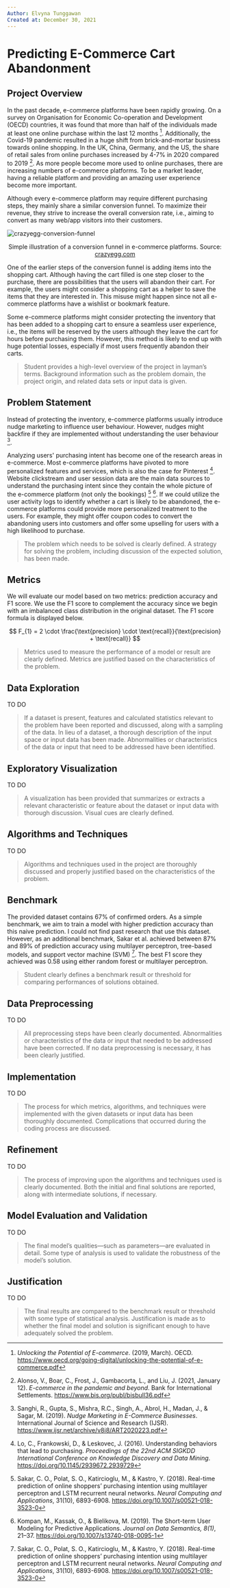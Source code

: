 ```yaml
---
Author: Elvyna Tunggawan
Created at: December 30, 2021
---
```


# Predicting E-Commerce Cart Abandonment

## Project Overview

In the past decade, e-commerce platforms have been rapidly growing. On a survey on Organisation for Economic Co-operation and Development (OECD) countries, it was found that more than half of the individuals made at least one online purchase within the last 12 months [^1]. Additionally, the Covid-19 pandemic resulted in a huge shift from brick-and-mortar business towards online shopping. In the UK, China, Germany, and the US, the share of retail sales from online purchases increased by 4-7% in 2020 compared to 2019 [^2]. As more people become more used to online purchases, there are increasing numbers of e-commerce platforms. To be a market leader, having a reliable platform and providing an amazing user experience become more important.

Although every e-commerce platform may require different purchasing steps, they mainly share a similar conversion funnel. To maximize their revenue, they strive to increase the overall conversion rate, i.e., aiming to convert as many web/app visitors into their customers.

![crazyegg-conversion-funnel](../img/crazyegg-conversion-funnel.png)
<p align='center'>Simple illustration of a conversion funnel in e-commerce platforms. Source: <a href="https://www.crazyegg.com/blog/ecommerce-conversion-funnel/">crazyegg.com</a></p>

[^1]: *Unlocking the Potential of E-commerce*. (2019, March). OECD. https://www.oecd.org/going-digital/unlocking-the-potential-of-e-commerce.pdf

[^2]: Alonso, V., Boar, C., Frost, J., Gambacorta, L., and Liu, J. (2021, January 12). *E-commerce in the pandemic and beyond*. Bank for International Settlements. https://www.bis.org/publ/bisbull36.pdf

One of the earlier steps of the conversion funnel is adding items into the shopping cart. Although having the cart filled is one step closer to the purchase, there are possibilities that the users will abandon their cart. For example, the users might consider a shopping cart as a helper to save the items that they are interested in. This misuse might happen since not all e-commerce platforms have a wishlist or bookmark feature. 

Some e-commerce platforms might consider protecting the inventory that has been added to a shopping cart to ensure a seamless user experience, i.e., the items will be reserved by the users although they leave the cart for hours before purchasing them. However, this method is likely to end up with huge potential losses, especially if most users frequently abandon their carts.

> Student provides a high-level overview of the project in layman’s terms. Background information such as the problem domain, the project origin, and related data sets or input data is given.

## Problem Statement

Instead of protecting the inventory, e-commerce platforms usually introduce nudge marketing to influence user behaviour. However, nudges might backfire if they are implemented without understanding the user behaviour [^3].

[^3]: Sanghi, R., Gupta, S., Mishra, R.C., Singh, A., Abrol, H., Madan, J., & Sagar, M. (2019). *Nudge Marketing in E-Commerce Businesses*. International Journal of Science and Research (IJSR). https://www.ijsr.net/archive/v8i8/ART2020223.pdf

Analyzing users' purchasing intent has become one of the research areas in e-commerce. Most e-commerce platforms have pivoted to more personalized features and services, which is also the case for Pinterest [^4]. Website clickstream and user session data are the main data sources to understand the purchasing intent since they contain the whole picture of the e-commerce platform (not only the bookings) [^5] [^6]. If we could utilize the user activity logs to identify whether a cart is likely to be abandoned, the e-commerce platforms could provide more personalized treatment to the users. For example, they might offer coupon codes to convert the abandoning users into customers and offer some upselling for users with a high likelihood to purchase.

[^4]: Lo, C., Frankowski, D., & Leskovec, J. (2016). Understanding behaviors that lead to purchasing. *Proceedings of the 22nd ACM SIGKDD International Conference on Knowledge Discovery and Data Mining*. https://doi.org/10.1145/2939672.2939729

[^5]: Sakar, C. O., Polat, S. O., Katircioglu, M., & Kastro, Y. (2018). Real-time prediction of online shoppers’ purchasing intention using multilayer perceptron and LSTM recurrent neural networks. *Neural Computing and Applications*, 31(10), 6893-6908. https://doi.org/10.1007/s00521-018-3523-0

[^6]: Kompan, M., Kassak, O., & Bielikova, M. (2019). The Short-term User Modeling for Predictive Applications. *Journal on Data Semantics, 8(1)*, 21–37. https://doi.org/10.1007/s13740-018-0095-1

> The problem which needs to be solved is clearly defined. A strategy for solving the problem, including discussion of the expected solution, has been made.

## Metrics

We will evaluate our model based on two metrics: prediction accuracy and F1 score. We use the F1 score to complement the accuracy since we begin with an imbalanced class distribution in the original dataset. The F1 score formula is displayed below.

$$
F_{1} = 2 \cdot \frac{\text{precision} \cdot \text{recall}}{\text{precision} + \text{recall}}
$$

> Metrics used to measure the performance of a model or result are clearly defined. Metrics are justified based on the characteristics of the problem.

## Data Exploration

TO DO

> If a dataset is present, features and calculated statistics relevant to the problem have been reported and discussed, along with a sampling of the data. In lieu of a dataset, a thorough description of the input space or input data has been made. Abnormalities or characteristics of the data or input that need to be addressed have been identified.

## Exploratory Visualization

TO DO

> A visualization has been provided that summarizes or extracts a relevant characteristic or feature about the dataset or input data with thorough discussion. Visual cues are clearly defined.

## Algorithms and Techniques

TO DO

> Algorithms and techniques used in the project are thoroughly discussed and properly justified based on the characteristics of the problem.

## Benchmark

The provided dataset contains 67% of confirmed orders. As a simple benchmark, we aim to train a model with higher prediction accuracy than this naive prediction. I could not find past research that use this dataset. However, as an additional benchmark, Sakar et al. achieved between 87% and 89% of prediction accuracy using multilayer perceptron, tree-based models, and support vector machine (SVM) [^5]. The best F1 score they achieved was 0.58 using either random forest or multilayer perceptron. 

> Student clearly defines a benchmark result or threshold for comparing performances of solutions obtained.

## Data Preprocessing

TO DO

> All preprocessing steps have been clearly documented. Abnormalities or characteristics of the data or input that needed to be addressed have been corrected. If no data preprocessing is necessary, it has been clearly justified.

## Implementation

TO DO

> The process for which metrics, algorithms, and techniques were implemented with the given datasets or input data has been thoroughly documented. Complications that occurred during the coding process are discussed.

## Refinement

TO DO

> The process of improving upon the algorithms and techniques used is clearly documented. Both the initial and final solutions are reported, along with intermediate solutions, if necessary.

## Model Evaluation and Validation

TO DO

> The final model’s qualities—such as parameters—are evaluated in detail. Some type of analysis is used to validate the robustness of the model’s solution.

## Justification

TO DO

> The final results are compared to the benchmark result or threshold with some type of statistical analysis. Justification is made as to whether the final model and solution is significant enough to have adequately solved the problem.
